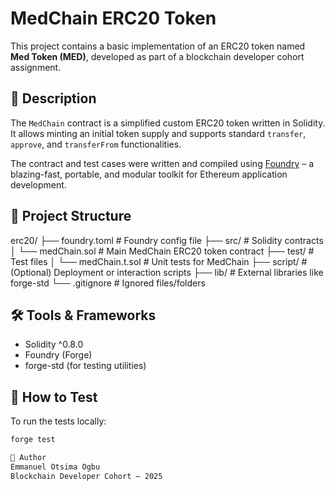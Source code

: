 # MedChain ERC20 Token

This project contains a basic implementation of an ERC20 token named **Med Token (MED)**, developed as part of a blockchain developer cohort assignment.

## 📜 Description

The `MedChain` contract is a simplified custom ERC20 token written in Solidity. It allows minting an initial token supply and supports standard `transfer`, `approve`, and `transferFrom` functionalities.

The contract and test cases were written and compiled using [Foundry](https://book.getfoundry.sh/) – a blazing-fast, portable, and modular toolkit for Ethereum application development.

## 🧱 Project Structure

erc20/
├── foundry.toml # Foundry config file
├── src/ # Solidity contracts
│ └── medChain.sol # Main MedChain ERC20 token contract
├── test/ # Test files
│ └── medChain.t.sol # Unit tests for MedChain
├── script/ # (Optional) Deployment or interaction scripts
├── lib/ # External libraries like forge-std
└── .gitignore # Ignored files/folders


## 🛠️ Tools & Frameworks

- Solidity ^0.8.0
- Foundry (Forge)
- forge-std (for testing utilities)

## 🧪 How to Test

To run the tests locally:

```bash
forge test

📝 Author
Emmanuel Otsima Ogbu
Blockchain Developer Cohort – 2025
